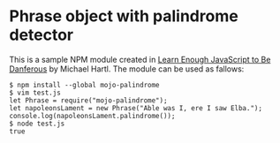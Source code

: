 # Phrase object with palindrome detector

This is a sample NPM module created in [Learn Enough JavaScript to Be Danferous]() by Michael Hartl.
The module can be used as fallows:
```
$ npm install --global mojo-palindrome
$ vim test.js
let Phrase = require("mojo-palindrome");
let napoleonsLament = new Phrase("Able was I, ere I saw Elba.");
console.log(napoleonsLament.palindrome());
$ node test.js
true
```